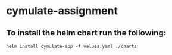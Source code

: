 # cymulate-assignment

## To install the helm chart run the following:

`helm install cymulate-app -f values.yaml ./charts`
